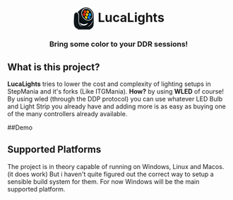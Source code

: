 <h1 align="center">
  <img src="./Assets/logo.png" width=50/ align="center">
  LucaLights
</h1>
<h3 align="center">

Bring some color to your DDR sessions!

## What is this project?

**LucaLights** tries to lower the cost and complexity of lighting setups in StepMania and it's forks (Like ITGMania). **How?** by using **WLED** of course! By using wled (through the DDP protocol) you can use whatever LED Bulb and Light Strip you already have and adding more is as easy as buying one of the many controllers already available.

##Demo


## Supported Platforms

The project is in theory capable of running on Windows, Linux and Macos. (it does work) But i haven't quite figured out the correct way to setup a sensible build system for them.
For now Windows will be the main supported platform.



